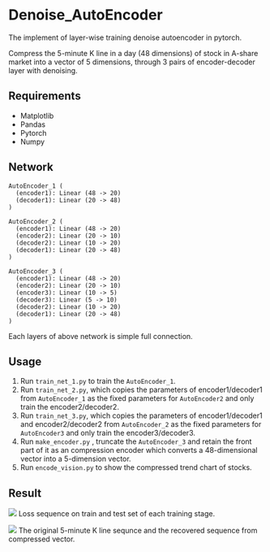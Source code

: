 # Denoise_AutoEncoder

The implement of layer-wise training denoise autoencoder in pytorch. 

Compress the 5-minute K line in a day (48 dimensions) of stock in A-share market into a vector of 5 dimensions, through 3 pairs of encoder-decoder layer with denoising.


## Requirements
* Matplotlib  
* Pandas  
* Pytorch  
* Numpy


## Network
```
AutoEncoder_1 (
  (encoder1): Linear (48 -> 20)
  (decoder1): Linear (20 -> 48)
)  
```
```
AutoEncoder_2 (
  (encoder1): Linear (48 -> 20)
  (encoder2): Linear (20 -> 10)
  (decoder2): Linear (10 -> 20)
  (decoder1): Linear (20 -> 48)
)  
```
```
AutoEncoder_3 (
  (encoder1): Linear (48 -> 20)
  (encoder2): Linear (20 -> 10)
  (encoder3): Linear (10 -> 5)
  (decoder3): Linear (5 -> 10)
  (decoder2): Linear (10 -> 20)
  (decoder1): Linear (20 -> 48)
)  
```
Each layers of above network is simple full connection.


## Usage
1. Run `train_net_1.py` to train the `AutoEncoder_1`. 
2. Run `train_net_2.py`, which copies the parameters of encoder1/decoder1 from `AutoEncoder_1` as the fixed parameters for `AutoEncoder2` and only train the encoder2/decoder2.
3. Run `train_net_3.py`, which copies the parameters of encoder1/decoder1 and encoder2/decoder2 from `AutoEncoder_2` as the fixed parameters for `AutoEncoder3` and only train the encoder3/decoder3.
4. Run `make_encoder.py` , truncate the `AutoEncoder_3` and retain the front part of it as an compression encoder which converts a 48-dimensional vector into a 5-dimension vector.
5. Run `encode_vision.py` to show the compressed trend chart of stocks.


## Result
![](https://github.com/melissa135/Denoise_AutoEncoder/blob/master/Figure_1.png) 
Loss sequence on train and test set of each training stage.
 
![](https://github.com/melissa135/Denoise_AutoEncoder/blob/master/vision_10.png) 
The original 5-minute K line sequnce and the recovered sequence from compressed vector.
